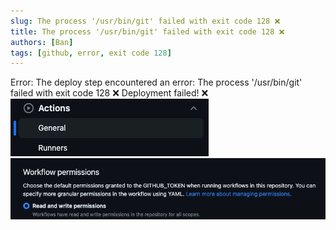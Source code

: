 ```yaml
---
slug: The process '/usr/bin/git' failed with exit code 128 ❌
title: The process '/usr/bin/git' failed with exit code 128 ❌
authors: [Ban]
tags: [github, error, exit code 128]
---
```


Error: The deploy step encountered an error: The process '/usr/bin/git' failed with exit code 128 ❌
Deployment failed! ❌
![截圖 2023-10-04 下午9.54.42.png](%E6%88%AA%E5%9C%96%202023-10-04%20%E4%B8%8B%E5%8D%889.54.42.png)
![截圖 2023-10-04 下午9.54.48.png](%E6%88%AA%E5%9C%96%202023-10-04%20%E4%B8%8B%E5%8D%889.54.48.png)